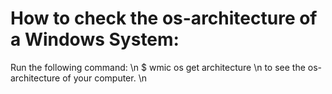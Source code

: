 # How to check the os-architecture of a Windows System:

Run the following command: \n
$ wmic os get architecture \n 
to see the os-architecture of your computer. \n
